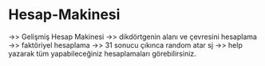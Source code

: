 # Hesap-Makinesi
->> Gelişmiş Hesap Makinesi
->> dikdörtgenin alanı ve çevresini hesaplama
->> faktöriyel hesaplama 
->> 31 sonucu çıkınca random atar sj
->> help yazarak tüm yapabileceğiniz hesaplamaları görebilirsiniz.
